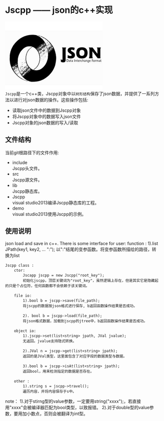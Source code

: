 # Jscpp —— json的c++实现
![json](https://github.com/lsj9383/jscpp/blob/master/icon/json.jpg?raw=true)<br>
`Jscpp`是一个c++类，Jscpp对象中以`树形结构`保存了json数据，并提供了一系列方法以进行对json数据的操作。这些操作包括:<br>
* 读取json文件中的数据到Jscpp对象
* 将Jscpp对象中的数据写入json文件
* Jscpp对象的json数据的写入/读取

## 文件结构
当前git根路径下的文件作用:<br>
* include<br>
Jscpp头文件。
* src<br>
Jscpp源文件。
* lib<br>
Jscpp静态库。
* Jscpp<br>
visual studio2013编译Jscpp静态库的工程。
* demo<br>
visual studio2013使用Jscpp的示例。
## 使用说明

json load and save in c++.
There is some interface for user:
	function :
		1).list<string> JPath(key1, key2, ... ":");
		以":"结尾的变参函数。将变参函数所描绘的路径，转换为list<string>
			
	Jscpp class :
		ctor:
			Jscapp jscpp = new Jscpp("root_key");
			初始化jscpp，顶层关键词为"root_key"，虽然逻辑上存在，但是其实它是隐藏起的只是个占位符，任何函数都不会依赖于该关键词。
				
		file io:
			1).bool b = jscpp->save(file_path);
			将jscpp的数据按json格式进行保存, b返回函数操作结果是否成功。
				
			2). bool b = jscpp->load(file_path);
			将json格式数据，加载到jscpp的jtree中，b返回函数操作结果是否成功。
		
		object io:
			1).jscpp->set(list<string> jpath, JVal jvalue);
			无返回。jvalue支持隐式转换。
				
			2).JVal n = jscpp->get(list<string> jpath);
			返回的是JVal类型，这里面包含了对应字段的数据类型与数据。
				
			3).bool b = jscpp->isAt(list<string> jpath);
			返回bool，用来检测指定的数据是否存在。
			
		other :
			1).string s = jscpp->travel();
			遍历内容，并将内容保存于s中。
		
note：
	1).对于stirng型的value参数，一定要用string("xxxx");，若直接用"xxxx"会被编译器匹配为bool类型，以致报错。
	2).对于double型的value参数，要用加小数点，否则会被翻译为int型。
